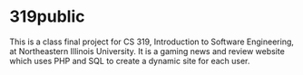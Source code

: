 # 319public
This is a class final project for CS 319, Introduction to Software Engineering, at Northeastern Illinois University.
It is a gaming news and review website which uses PHP and SQL to create a dynamic site for each user.

